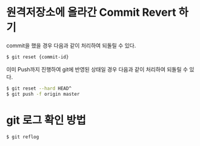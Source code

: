 # 원격저장소에 올라간 Commit Revert 하기

commit을 했을 경우 다음과 같이 처리하여 되돌릴 수 있다.

```bash
$ git reset {commit-id}
```

이미 Push까지 진행하여 git에 반영된 상태일 경우 다음과 같이 처리하여 되돌릴 수 있다.

```bash
$ git reset --hard HEAD^
$ git push -f origin master
```

# git 로그 확인 방법


```bash
$ git reflog
```